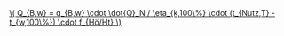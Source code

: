 <a href="/eco2_guide_center/1.%20ECO2%20Logic%20Guide/Hee1_Equation_List.html" class="equation-link" target="_blank" rel="noopener noreferrer">
  \( Q_{B,w} = q_{B,w} \cdot \dot{Q}_N / \eta_{k,100\%} \cdot (t_{Nutz,T} - t_{w,100\%}) \cdot f_{Hö/Ht} \) 
</a>
